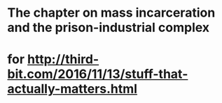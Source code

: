 # The chapter on mass incarceration and the prison-industrial complex
# for http://third-bit.com/2016/11/13/stuff-that-actually-matters.html

